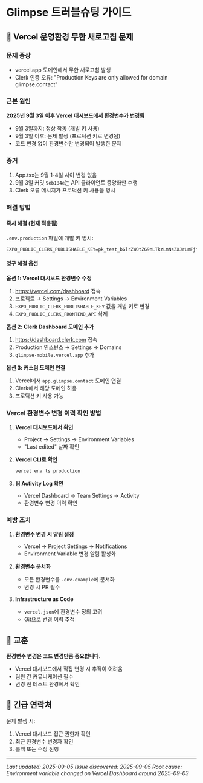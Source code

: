 # Glimpse 트러블슈팅 가이드

## 🔴 Vercel 운영환경 무한 새로고침 문제

### 문제 증상
- vercel.app 도메인에서 무한 새로고침 발생
- Clerk 인증 오류: "Production Keys are only allowed for domain glimpse.contact"

### 근본 원인
**2025년 9월 3일 이후 Vercel 대시보드에서 환경변수가 변경됨**

- 9월 3일까지: 정상 작동 (개발 키 사용)
- 9월 3일 이후: 문제 발생 (프로덕션 키로 변경됨)
- 코드 변경 없이 환경변수만 변경되어 발생한 문제

### 증거
1. App.tsx는 9월 1-4일 사이 변경 없음
2. 9월 3일 커밋 `9eb184e`는 API 클라이언트 중앙화만 수행
3. Clerk 오류 메시지가 프로덕션 키 사용을 명시

### 해결 방법

#### 즉시 해결 (현재 적용됨)
`.env.production` 파일에 개발 키 명시:
```
EXPO_PUBLIC_CLERK_PUBLISHABLE_KEY=pk_test_bGlrZWQtZG9nLTkzLmNsZXJrLmFjY291bnRzLmRldiQ
```

#### 영구 해결 옵션

**옵션 1: Vercel 대시보드 환경변수 수정**
1. https://vercel.com/dashboard 접속
2. 프로젝트 → Settings → Environment Variables
3. `EXPO_PUBLIC_CLERK_PUBLISHABLE_KEY` 값을 개발 키로 변경
4. `EXPO_PUBLIC_CLERK_FRONTEND_API` 삭제

**옵션 2: Clerk Dashboard 도메인 추가**
1. https://dashboard.clerk.com 접속
2. Production 인스턴스 → Settings → Domains
3. `glimpse-mobile.vercel.app` 추가

**옵션 3: 커스텀 도메인 연결**
1. Vercel에서 `app.glimpse.contact` 도메인 연결
2. Clerk에서 해당 도메인 허용
3. 프로덕션 키 사용 가능

### Vercel 환경변수 변경 이력 확인 방법

1. **Vercel 대시보드에서 확인**
   - Project → Settings → Environment Variables
   - "Last edited" 날짜 확인

2. **Vercel CLI로 확인**
   ```bash
   vercel env ls production
   ```

3. **팀 Activity Log 확인**
   - Vercel Dashboard → Team Settings → Activity
   - 환경변수 변경 이력 확인

### 예방 조치

1. **환경변수 변경 시 알림 설정**
   - Vercel → Project Settings → Notifications
   - Environment Variable 변경 알림 활성화

2. **환경변수 문서화**
   - 모든 환경변수를 `.env.example`에 문서화
   - 변경 시 PR 필수

3. **Infrastructure as Code**
   - `vercel.json`에 환경변수 정의 고려
   - Git으로 변경 이력 추적

## 📝 교훈

**환경변수 변경은 코드 변경만큼 중요합니다.**

- Vercel 대시보드에서 직접 변경 시 추적이 어려움
- 팀원 간 커뮤니케이션 필수
- 변경 전 테스트 환경에서 확인

## 🚨 긴급 연락처

문제 발생 시:
1. Vercel 대시보드 접근 권한자 확인
2. 최근 환경변수 변경자 확인
3. 롤백 또는 수정 진행

---

*Last updated: 2025-09-05*
*Issue discovered: 2025-09-05*
*Root cause: Environment variable changed on Vercel Dashboard around 2025-09-03*